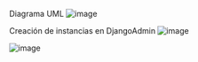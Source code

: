 Diagrama UML
![image](https://github.com/user-attachments/assets/664e0fa4-ba1b-42ab-8c87-dd7ff34d57ad)


Creación de instancias en DjangoAdmin
![image](https://github.com/user-attachments/assets/d7a16cfd-54b1-46ce-9db2-be85b1b5aae4)

![image](https://github.com/user-attachments/assets/a7266563-c2a1-4096-aebe-0d6c3fe35864)
